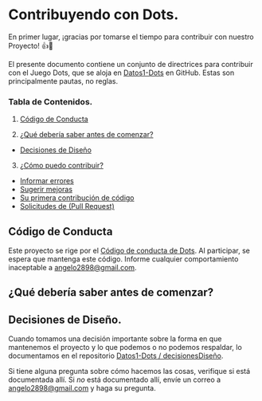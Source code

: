 # Contribuyendo con Dots.

En primer lugar, ¡gracias por tomarse el tiempo para contribuir con nuestro Proyecto! :+1::tada:  

El presente documento contiene un conjunto de directrices para contribuir con el Juego Dots, que se aloja en 
[Datos1-Dots](https://github.com/Omar1605/Datos1-Dots) en GitHub.  Estas son principalmente pautas, no reglas. 

### Tabla de Contenidos.

1. [Código de Conducta](#code-of-conduct)
 
2. [¿Qué debería saber antes de comenzar?](#what-should-i-know-before-i-get-started)

* [Decisiones de Diseño](#design-decisions)

3. [¿Cómo puedo contribuir?](#how-can-i-contribute)
* [Informar errores](#reporting-bugs)
* [Sugerir mejoras](#suggesting-enhancements)
* [Su primera contribución de código](#your-first-code-contribution)
* [Solicitudes de (Pull Request)](#pull-requests)

## Código de Conducta

Este proyecto se rige por el [Código de conducta de Dots](https://github.com/DotsCE1103/Proyecto1_Dots/blob/master/CODE_OF_CONDUCT.md). Al participar, se espera que mantenga este código.
Informe cualquier comportamiento inaceptable a [angelo2898@gmail.com](mailto:angelo2898@gmail.com).

## ¿Qué debería saber antes de comenzar?


## Decisiones de Diseño.
Cuando tomamos una decisión importante sobre la forma en que mantenemos el proyecto y lo que podemos o no podemos respaldar,
lo documentamos en el repositorio [Datos1-Dots / decisionesDiseño](https://github.com/DotsCE1103/Proyecto1_Dots/blob/master/design-decisions).

Si tiene alguna pregunta sobre cómo hacemos las cosas, verifique si está documentada allí. Si *no* está documentado allí, 
envíe un correo a  [angelo2898@gmail.com](mailto:angelo2898@gmail.com) y haga su pregunta.
